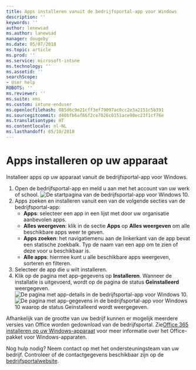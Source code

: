 ```yaml
---
title: Apps installeren vanuit de bedrijfsportal-app voor Windows
description: ''
keywords: ''
author: lenewsad
ms.author: lanewsad
manager: dougeby
ms.date: 05/07/2018
ms.topic: article
ms.prod: ''
ms.service: microsoft-intune
ms.technology: ''
ms.assetid: ''
searchScope:
- User help
ROBOTS: ''
ms.reviewer: ''
ms.suite: ems
ms.custom: intune-enduser
ms.openlocfilehash: 085d6c9e21cff3ef79097ac0cc2e3a2151c5b391
ms.sourcegitcommit: d40bfb6af66f2ce7026c0151ace98ec23f1cf76e
ms.translationtype: HT
ms.contentlocale: nl-NL
ms.lasthandoff: 05/10/2018
---
```

# <a name="install-apps-on-your-device"></a>Apps installeren op uw apparaat
Installeer apps op uw apparaat vanuit de bedrijfsportal-app voor Windows.

1. Open de bedrijfsportal-app en meld u aan met het account van uw werk of school.
![De startpagina van de bedrijfsportal-app voor Windows 10.](./media/RS1_AppDetailsPage_Installed_03.png)
2. Apps zoeken en installeren vanuit een van de volgende secties van de bedrijfsportal-app:
    * **Apps**: selecteer een app in een lijst met door uw organisatie aanbevolen apps. 
    * **Alles weergeven**: klik in de sectie **Apps** op **Alles weergeven** om alle beschikbare apps weer te geven.
    * **Apps zoeken**: het navigatiemenu aan de linkerkant van de app bevat een statische zoekbalk. Typ de naam van een app om te zien of deze voor u beschikbaar is.
    * **Alle apps**: hiermee kunt u alle beschikbare apps weergeven, sorteren en filteren.
3. Selecteer de app die u wilt installeren.
4. Klik op de pagina met app-gegevens op **Installeren**. Wanneer de installatie is uitgevoerd, wordt op de pagina de status **Geïnstalleerd** weergegeven.
![De pagina met app-details in de bedrijfsportal-app voor Windows 10.](./media/RS1_AppDetailsPage_Installed_02.png)  
![De pagina met app-gegevens in de bedrijfsportal-app voor Windows 10 waarop de status Geïnstalleerd wordt weergegeven.](./media/RS1_AppDetailsPage_Installed_01.png)    

 Afhankelijk van de grootte van uw bedrijf kunnen er mogelijk meerdere versies van Office worden gedownload van de bedrijfsportal. Zie[Office 365 installeren op uw Windows-apparaat](./install-office-windows.md) voor meer informatie over het Office-pakket voor Windows-apparaten.

Nog hulp nodig? Neem contact op met het ondersteuningsteam van uw bedrijf. Controleer of de contactgegevens beschikbaar zijn op de [bedrijfsportalwebsite](https://portal.manage.microsoft.com#HelpDeskDialog).
